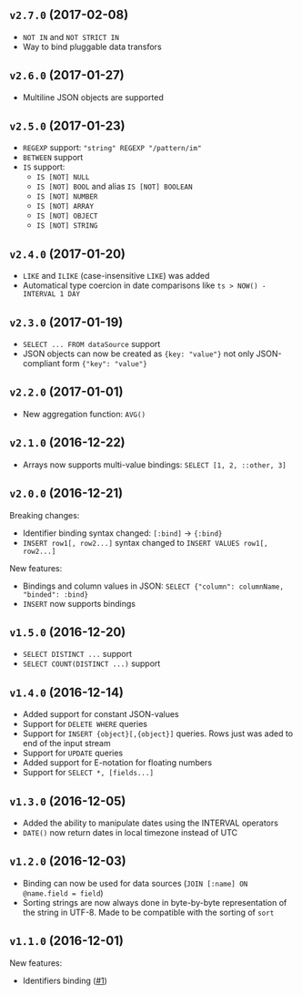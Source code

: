 ## `v2.7.0` (2017-02-08)

* `NOT IN` and `NOT STRICT IN`
* Way to bind pluggable data transfors


## `v2.6.0` (2017-01-27)

* Multiline JSON objects are supported


## `v2.5.0` (2017-01-23)

* `REGEXP` support: `"string" REGEXP "/pattern/im"`
* `BETWEEN` support
* `IS` support:
  - `IS [NOT] NULL`
  - `IS [NOT] BOOL` and alias `IS [NOT] BOOLEAN`
  - `IS [NOT] NUMBER`
  - `IS [NOT] ARRAY`
  - `IS [NOT] OBJECT`
  - `IS [NOT] STRING`


## `v2.4.0` (2017-01-20)

* `LIKE` and `ILIKE` (case-insensitive `LIKE`) was added
* Automatical type coercion in date comparisons like `ts > NOW() - INTERVAL 1 DAY`


## `v2.3.0` (2017-01-19)

* `SELECT ... FROM dataSource` support
* JSON objects can now be created as `{key: "value"}` not only JSON-compliant form `{"key": "value"}`


## `v2.2.0` (2017-01-01)

* New aggregation function: `AVG()`


## `v2.1.0` (2016-12-22)

* Arrays now supports multi-value bindings: `SELECT [1, 2, ::other, 3]`


## `v2.0.0` (2016-12-21)

Breaking changes:

* Identifier binding syntax changed: `[:bind]` -> `{:bind}`
* `INSERT row1[, row2...]` syntax changed to `INSERT VALUES row1[, row2...]`

New features:

* Bindings and column values in JSON: `SELECT {"column": columnName, "binded": :bind}`
* `INSERT` now supports bindings


## `v1.5.0` (2016-12-20)

* `SELECT DISTINCT ...` support
* `SELECT COUNT(DISTINCT ...)` support


## `v1.4.0` (2016-12-14)

* Added support for constant JSON-values
* Support for `DELETE WHERE` queries
* Support for `INSERT {object}[,{object}]` queries. Rows just was aded to end of the input stream
* Support for `UPDATE` queries
* Added support for E-notation for floating numbers
* Support for `SELECT *, [fields...]`


## `v1.3.0` (2016-12-05)

* Added the ability to manipulate dates using the INTERVAL operators
* `DATE()` now return dates in local timezone instead of UTC


## `v1.2.0` (2016-12-03)

* Binding can now be used for data sources (`JOIN [:name] ON @name.field = field`)
* Sorting strings are now always done in byte-by-byte representation of the string in UTF-8.
  Made to be compatible with the sorting of `sort`


## `v1.1.0` (2016-12-01)

New features:
* Identifiers binding ([#1](https://github.com/avz/node-jl-sql-api/issues/1))
